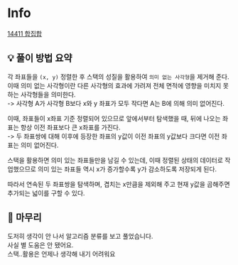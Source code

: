 # Info
[14411 합집합](https://www.acmicpc.net/problem/14411)

## 💡 풀이 방법 요약
각 좌표들을 `(x, y)` 정렬한 후 스택의 성질을 활용하여 `의미 없는 사각형`을 제거해 준다.  
이때 의미 없는 사각형이란 다른 사각형의 효과에 가려져 전체 면적에 영향을 미치지 못하는 사각형들을 의미한다.  
-> 사각형 A가 사각형 B보다 x와 y 좌표가 모두 작다면 A는 B에 의해 의미 없어진다.

이때, 좌표들이 x좌표 기준 정렬되어 있으므로 앞에서부터 탐색했을 때, 뒤에 나오는 좌표는 항상 이전 좌표보다 큰 x좌표를 가진다.  
-> 두 좌표쌍에 대해 이후에 등장한 좌표의 y값이 이전 좌표의 y값보다 크다면 이전 좌표는 의미 없어진다.

스택을 활용하면 의미 있는 좌표들만을 남길 수 있는데, 이때 정렬된 상태의 데이터로 작업했으므로 의미 있는 좌표들 역시 x가 증가할수록 y가 감소하도록 저장되게 된다.

따라서 연속된 두 좌표쌍을 탐색하며, 겹치는 x만큼을 제외해 주고 현재 y값을 곱해주면 추가되는 넓이를 구할 수 있다.

## 🙂 마무리
도저히 생각이 안 나서 알고리즘 분류를 보고 풀었습니다.  
사실 별 도움은 안 됐어요.  
스택..활용은 언제나 생각해 내기 어려워요

